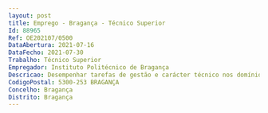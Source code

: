```yaml
--- 
layout: post
title: Emprego - Bragança - Técnico Superior
Id: 88965
Ref: OE202107/0500
DataAbertura: 2021-07-16
DataFecho: 2021-07-30
Trabalho: Técnico Superior
Empregador: Instituto Politécnico de Bragança
Descricao: Desempenhar tarefas de gestão e carácter técnico nos domínios do som, vídeo e imagem, pré produção, produção e pós produção de som e imagem, incluindo produção artística, gestão de cenários, Making of, Make up, produção de conteúdos digitais para distintas plataformas web, redes sociais, newsletters, tv corporativa, gestão integrada de arquivos de imagem e som, operacionalizar instrumentos e equipamentos audiovisuais e multimédia, conceber e produzir elementos de animação 3D, desenvolvimento de guiões, integrar conteúdos de audiovisual e multimédia, assegurar a gestão de recursos audiovisuais e multimédia, controlo técnico de emissão de vídeo em live streaming broadcast. De forma menos sistemática realizar tarefas de streaming de games em orientação à sistematização interna e externa da comunicação da instituição, nas áreas de motion graphics e vídeo mapping, bem como na concretização de funcionalidades de realidade virtual e aumentada. Funções exercidas com responsabilidade e autonomia técnica, ainda que com enquadramento superior qualificado.
CodigoPostal: 5300-253 BRAGANÇA
Concelho: Bragança
Distrito: Bragança
--- 
```


